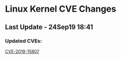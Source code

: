 
# **Linux Kernel CVE Changes**

## Last Update - 24Sep19 18:41

### **Updated CVEs:**

[CVE-2019-15807](cves/CVE-2019-15807)  
